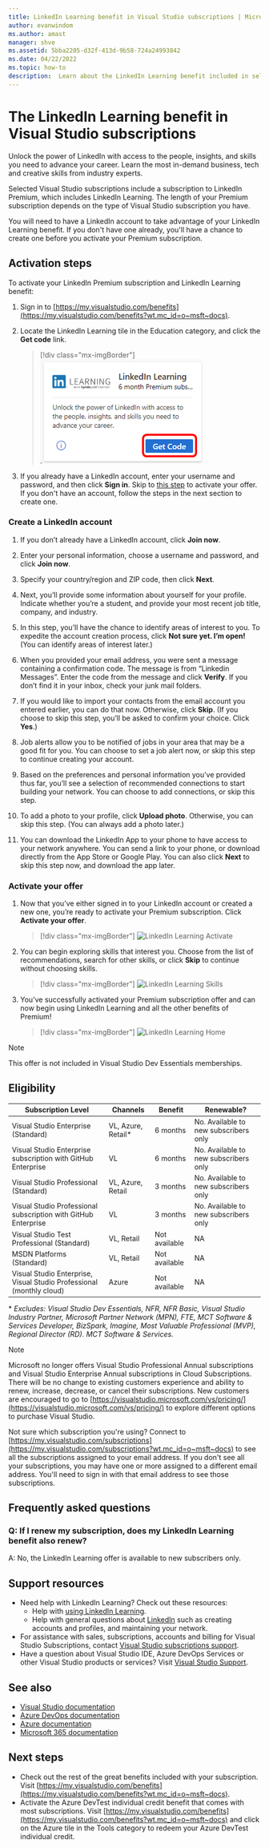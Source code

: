 ```yaml
---
title: LinkedIn Learning benefit in Visual Studio subscriptions | Microsoft Docs
author: evanwindom
ms.author: amast
manager: shve
ms.assetid: 5bba2205-d32f-413d-9b58-724a24993842
ms.date: 04/22/2022
ms.topic: how-to
description:  Learn about the LinkedIn Learning benefit included in selected Visual Studio subscriptions.
---
```


# The LinkedIn Learning benefit in Visual Studio subscriptions
Unlock the power of LinkedIn with access to the people, insights, and skills you need to advance your career.  Learn the most in-demand business, tech and creative skills from industry experts.

Selected Visual Studio subscriptions include a subscription to LinkedIn Premium, which includes LinkedIn Learning.  The length of your Premium subscription depends on the type of Visual Studio subscription you have.

You will need to have a LinkedIn account to take advantage of your LinkedIn Learning benefit.  If you don't have one already, you'll have a chance to create one before you activate your Premium subscription.

## Activation steps
To activate your LinkedIn Premium subscription and LinkedIn Learning benefit:
1. Sign in to [https://my.visualstudio.com/benefits](https://my.visualstudio.com/benefits?wt.mc_id=o~msft~docs).

0. Locate the LinkedIn Learning tile in the Education category, and click the **Get code** link.
   > [!div class="mx-imgBorder"]
   > ![LinkedIn Learning Benefit Tile](_img/vs-linkedin/vs-linkedin-6-month-tile.png "Click 'Get code' to claim your code and get started.")

0. If you already have a LinkedIn account, enter your username and password, and then click **Sign in**.  Skip to [this step](#activate-your-offer) to activate your offer.  If you don't have an account, follow the steps in the next section to create one. 

### Create a LinkedIn account
1. If you don’t already have a LinkedIn account, click **Join now**.

0. Enter your personal information, choose a username and password, and click **Join now**.

0. Specify your country/region and ZIP code, then click **Next**.

0. Next, you’ll provide some information about yourself for your profile.  Indicate whether you’re a student, and provide your most recent job title, company, and industry.

0. In this step, you’ll have the chance to identify areas of interest to you.  To expedite the account creation process, click **Not sure yet.  I’m open!**  (You can identify areas of interest later.)

0. When you provided your email address, you were sent a message containing a confirmation code.  The message is from “Linkedin Messages”.  Enter the code from the message and click **Verify**.  If you don’t find it in your inbox, check your junk mail folders.  

0. If you would like to import your contacts from the email account you entered earlier, you can do that now.  Otherwise, click **Skip**. (If you choose to skip this step, you’ll be asked to confirm your choice.  Click **Yes**.)

0. Job alerts allow you to be notified of jobs in your area that may be a good fit for you.  You can choose to set a job alert now, or skip this step to continue creating your account.

0. Based on the preferences and personal information you’ve provided thus far, you’ll see a selection of recommended connections to start building your network.  You can choose to add connections, or skip this step.

0. To add a photo to your profile, click **Upload photo**.  Otherwise, you can skip this step.  (You can always add a photo later.)

0. You can download the LinkedIn App to your phone to have access to your network anywhere.  You can send a link to your phone, or download directly from the App Store or Google Play.  You can also click **Next** to skip this step now, and download the app later.

### Activate your offer
1. Now that you’ve either signed in to your LinkedIn account or created a new one, you’re ready to activate your Premium subscription. Click **Activate your offer**.
   > [!div class="mx-imgBorder"]
   > ![LinkedIn Learning Activate](_img/vs-linkedin/vs-linkedin-Activate1.png "Click 'Activate your offer' to begin learning.")

0. You can begin exploring skills that interest you.  Choose from the list of recommendations, search for other skills, or click **Skip** to continue without choosing skills.
   > [!div class="mx-imgBorder"]
   > ![LinkedIn Learning Skills](_img/vs-linkedin/vs-linkedin-skills.png "Choose the skills you want to explore.")

0. You’ve successfully activated your Premium subscription offer and can now begin using LinkedIn Learning and all the other benefits of Premium!
   > [!div class="mx-imgBorder"]
   > ![LinkedIn Learning Home](_img/vs-linkedin/vs-linkedin-learning-home.png "Welcome to LinkedIn Premium with LinkedIn Learning!")

> [!NOTE]
> This offer is not included in Visual Studio Dev Essentials memberships.

## Eligibility

| Subscription Level | Channels | Benefit | Renewable? |
|--------------------|----------|---------|------------|
| Visual Studio Enterprise (Standard)   | VL, Azure, Retail\* | 6 months |  No.  Available to new subscribers only |
| Visual Studio Enterprise subscription with GitHub Enterprise   | VL | 6 months |  No.  Available to new subscribers only |
| Visual Studio Professional (Standard) | VL, Azure, Retail | 3 months | No.  Available to new subscribers only |
| Visual Studio Professional subscription with GitHub Enterprise | VL | 3 months | No.  Available to new subscribers only |
| Visual Studio Test Professional (Standard) | VL, Retail | Not available |  NA |
| MSDN Platforms (Standard) | VL, Retail | Not available | NA |
| Visual Studio Enterprise, Visual Studio Professional (monthly cloud) | Azure | Not available | NA |

\*  *Excludes:  Visual Studio Dev Essentials, NFR, NFR Basic, Visual Studio Industry Partner, Microsoft Partner Network (MPN), FTE, MCT Software & Services Developer, BizSpark, Imagine, Most Valuable Professional (MVP), Regional Director (RD).  MCT Software & Services.*

> [!NOTE]
> Microsoft no longer offers Visual Studio Professional Annual subscriptions and Visual Studio Enterprise Annual subscriptions in Cloud Subscriptions. There will be no change to existing customers experience and ability to renew, increase, decrease, or cancel their subscriptions. New customers are encouraged to go to [https://visualstudio.microsoft.com/vs/pricing/](https://visualstudio.microsoft.com/vs/pricing/) to explore different options to purchase Visual Studio.

Not sure which subscription you're using?  Connect to [https://my.visualstudio.com/subscriptions](https://my.visualstudio.com/subscriptions?wt.mc_id=o~msft~docs) to see all the subscriptions assigned to your email address. If you don't see all your subscriptions, you may have one or more assigned to a different email address.  You'll need to sign in with that email address to see those subscriptions.

## Frequently asked questions
### Q: If I renew my subscription, does my LinkedIn Learning benefit also renew?
A:  No, the LinkedIn Learning offer is available to new subscribers only.

## Support resources
- Need help with LinkedIn Learning?  Check out these resources:
  - Help with [using LinkedIn Learning](https://www.linkedin.com/help/learning).
  - Help with general questions about [LinkedIn](https://www.linkedin.com/help/linkedin) such as creating accounts and profiles, and maintaining your network.
- For assistance with sales, subscriptions, accounts and billing for Visual Studio Subscriptions, contact [Visual Studio subscriptions support](https://my.visualstudio.com/gethelp).
- Have a question about Visual Studio IDE, Azure DevOps Services or other Visual Studio products or services?  Visit [Visual Studio Support](https://visualstudio.microsoft.com/support/).

## See also
- [Visual Studio documentation](/visualstudio/)
- [Azure DevOps documentation](/azure/devops/)
- [Azure documentation](/azure/)
- [Microsoft 365 documentation](/microsoft-365/)

## Next steps
- Check out the rest of the great benefits included with your subscription. Visit [https://my.visualstudio.com/benefits](https://my.visualstudio.com/benefits?wt.mc_id=o~msft~docs).
- Activate the Azure DevTest individual credit benefit that comes with most subscriptions.  Visit [https://my.visualstudio.com/benefits](https://my.visualstudio.com/benefits?wt.mc_id=o~msft~docs) and click on the Azure tile in the Tools category to redeem your Azure DevTest individual credit.